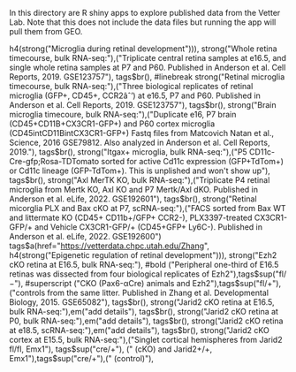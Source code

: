 In this directory are R shiny apps to explore published data from the Vetter Lab.
Note that this does not include the data files but running the app will pull them from GEO.

h4(strong("Microglia during retinal development"))),
    strong("Whole retina timecourse, bulk RNA-seq:"),("Triplicate central retina samples at e16.5, and single whole retina samples at P7 and P60. 
                                                        Published in Anderson et al. Cell Reports, 2019. GSE123757"),
      tags$br(), #linebreak
    strong("Retinal microglia timecourse, bulk RNA-seq:"),("Three biological replicates of retinal microglia (GFP+, CD45+, CCR2âˆ’) at e16.5, P7 and P60. 
                                                             Published in Anderson et al. Cell Reports, 2019. GSE123757"),
      tags$br(),
    strong("Brain microglia timecoure, bulk RNA-seq:"),("Duplicate e16, P7 brain (CD45+CD11B+CX3CR1-GFP+) and P60 cortex microglia (CD45intCD11BintCX3CR1-GFP+) 
                                                          Fastq files from Matcovich Natan et al., Science, 2016 GSE79812. Also analyzed in Anderson et al. 
                                                          Cell Reports, 2019."),
      tags$br(),
    strong("Itgax+ microglia, bulk RNA-seq:"),("P5 CD11c-Cre-gfp;Rosa-TDTomato sorted for active Cd11c expression (GFP+TdTom+) or Cd11c lineage (GFP-TdTom+). This is unplished and won't show up"),
      tags$br(),
    strong("Axl MerTK KO, bulk RNA-seq:"),("Triplicate P4 retinal microglia from Mertk KO, Axl KO and P7 Mertk/Axl dKO.
                                        Published in Anderson et al. eLife, 2022. GSE192601"),
      tags$br(),
    strong("Retinal micorglia PLX and Bax cKO at P7, scRNA-seq:"),("FACS sorted from Bax WT and littermate KO (CD45+ CD11b+/GFP+ CCR2-), 
    PLX3397-treated CX3CR1-GFP/+ and Vehicle CX3CR1-GFP/+ (CD45+GFP+ Ly6C-). Published in Anderson et al. eLife, 2022. GSE192600")
tags$a(href="https://vetterdata.chpc.utah.edu/Zhang", h4(strong("Epigenetic regulation of retinal development"))),
    strong("Ezh2 cKO retina at E16.5, bulk RNA-seq:"), #bold
      ("Peripheral one-third of E16.5 retinas was dissected from four biological replicates of Ezh2"),tags$sup("fl/−"), #superscript
      ("CKO (Pax6-αCre) animals and Ezh2"),tags$sup("fl/+"),("controls from the same litter. Published in Zhang et al. Developmental Biology, 2015. GSE65082"),
      tags$br(),
    strong("Jarid2 cKO retina at E16.5, bulk RNA-seq:"),em("add details"),
      tags$br(),
    strong("Jarid2 cKO retina at P0, bulk RNA-seq:"),em("add details"),
      tags$br(),
    strong("Jarid2 cKO retina at e18.5, scRNA-seq:"),em("add details"),
      tags$br(),
    strong("Jarid2 cKO cortex at E15.5, bulk RNA-seq:"),("Singlet cortical hemispheres from Jarid2 fl/fl, Emx1"), tags$sup("cre/+"),
            (" (cKO) and Jarid2+/+, Emx1"),tags$sup("cre/+"),(" (control)"),
